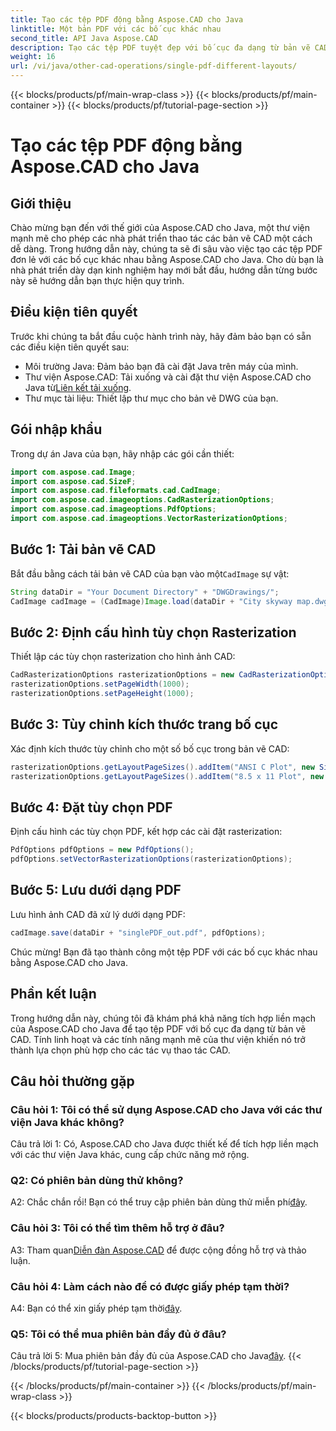 ```yaml
---
title: Tạo các tệp PDF động bằng Aspose.CAD cho Java
linktitle: Một bản PDF với các bố cục khác nhau
second_title: API Java Aspose.CAD
description: Tạo các tệp PDF tuyệt đẹp với bố cục đa dạng từ bản vẽ CAD bằng Aspose.CAD cho Java. Tích hợp dễ dàng và các tính năng mạnh mẽ dành cho nhà phát triển Java.
weight: 16
url: /vi/java/other-cad-operations/single-pdf-different-layouts/
---
```


{{< blocks/products/pf/main-wrap-class >}}
{{< blocks/products/pf/main-container >}}
{{< blocks/products/pf/tutorial-page-section >}}

# Tạo các tệp PDF động bằng Aspose.CAD cho Java

## Giới thiệu

Chào mừng bạn đến với thế giới của Aspose.CAD cho Java, một thư viện mạnh mẽ cho phép các nhà phát triển thao tác các bản vẽ CAD một cách dễ dàng. Trong hướng dẫn này, chúng ta sẽ đi sâu vào việc tạo các tệp PDF đơn lẻ với các bố cục khác nhau bằng Aspose.CAD cho Java. Cho dù bạn là nhà phát triển dày dạn kinh nghiệm hay mới bắt đầu, hướng dẫn từng bước này sẽ hướng dẫn bạn thực hiện quy trình.

## Điều kiện tiên quyết

Trước khi chúng ta bắt đầu cuộc hành trình này, hãy đảm bảo bạn có sẵn các điều kiện tiên quyết sau:
- Môi trường Java: Đảm bảo bạn đã cài đặt Java trên máy của mình.
-  Thư viện Aspose.CAD: Tải xuống và cài đặt thư viện Aspose.CAD cho Java từ[Liên kết tải xuống](https://releases.aspose.com/cad/java/).
- Thư mục tài liệu: Thiết lập thư mục cho bản vẽ DWG của bạn.

## Gói nhập khẩu

Trong dự án Java của bạn, hãy nhập các gói cần thiết:

```java
import com.aspose.cad.Image;
import com.aspose.cad.SizeF;
import com.aspose.cad.fileformats.cad.CadImage;
import com.aspose.cad.imageoptions.CadRasterizationOptions;
import com.aspose.cad.imageoptions.PdfOptions;
import com.aspose.cad.imageoptions.VectorRasterizationOptions;
```

## Bước 1: Tải bản vẽ CAD

 Bắt đầu bằng cách tải bản vẽ CAD của bạn vào một`CadImage` sự vật:

```java
String dataDir = "Your Document Directory" + "DWGDrawings/";
CadImage cadImage = (CadImage)Image.load(dataDir + "City skyway map.dwg");
```

## Bước 2: Định cấu hình tùy chọn Rasterization

Thiết lập các tùy chọn rasterization cho hình ảnh CAD:

```java
CadRasterizationOptions rasterizationOptions = new CadRasterizationOptions();
rasterizationOptions.setPageWidth(1000);
rasterizationOptions.setPageHeight(1000);
```

## Bước 3: Tùy chỉnh kích thước trang bố cục

Xác định kích thước tùy chỉnh cho một số bố cục trong bản vẽ CAD:

```java
rasterizationOptions.getLayoutPageSizes().addItem("ANSI C Plot", new SizeF(500, 1000));
rasterizationOptions.getLayoutPageSizes().addItem("8.5 x 11 Plot", new SizeF(1000, 100));
```

## Bước 4: Đặt tùy chọn PDF

Định cấu hình các tùy chọn PDF, kết hợp các cài đặt rasterization:

```java
PdfOptions pdfOptions = new PdfOptions();
pdfOptions.setVectorRasterizationOptions(rasterizationOptions);
```

## Bước 5: Lưu dưới dạng PDF

Lưu hình ảnh CAD đã xử lý dưới dạng PDF:

```java
cadImage.save(dataDir + "singlePDF_out.pdf", pdfOptions);
```

Chúc mừng! Bạn đã tạo thành công một tệp PDF với các bố cục khác nhau bằng Aspose.CAD cho Java.

## Phần kết luận

Trong hướng dẫn này, chúng tôi đã khám phá khả năng tích hợp liền mạch của Aspose.CAD cho Java để tạo tệp PDF với bố cục đa dạng từ bản vẽ CAD. Tính linh hoạt và các tính năng mạnh mẽ của thư viện khiến nó trở thành lựa chọn phù hợp cho các tác vụ thao tác CAD.

## Câu hỏi thường gặp

### Câu hỏi 1: Tôi có thể sử dụng Aspose.CAD cho Java với các thư viện Java khác không?

Câu trả lời 1: Có, Aspose.CAD cho Java được thiết kế để tích hợp liền mạch với các thư viện Java khác, cung cấp chức năng mở rộng.

### Q2: Có phiên bản dùng thử không?

 A2: Chắc chắn rồi! Bạn có thể truy cập phiên bản dùng thử miễn phí[đây](https://releases.aspose.com/).

### Câu hỏi 3: Tôi có thể tìm thêm hỗ trợ ở đâu?

 A3: Tham quan[Diễn đàn Aspose.CAD](https://forum.aspose.com/c/cad/19) để được cộng đồng hỗ trợ và thảo luận.

### Câu hỏi 4: Làm cách nào để có được giấy phép tạm thời?

 A4: Bạn có thể xin giấy phép tạm thời[đây](https://purchase.aspose.com/temporary-license/).

### Q5: Tôi có thể mua phiên bản đầy đủ ở đâu?

Câu trả lời 5: Mua phiên bản đầy đủ của Aspose.CAD cho Java[đây](https://purchase.aspose.com/buy).
{{< /blocks/products/pf/tutorial-page-section >}}

{{< /blocks/products/pf/main-container >}}
{{< /blocks/products/pf/main-wrap-class >}}

{{< blocks/products/products-backtop-button >}}
